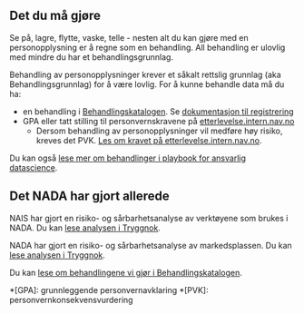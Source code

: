 
## Det du må gjøre

Se på, lagre, flytte, vaske, telle - nesten alt du kan gjøre med en personopplysning er å regne som en behandling. All behandling er ulovlig med mindre du har et behandlingsgrunnlag.

Behandling av personopplysninger krever et såkalt rettslig grunnlag (aka Behandlingsgrunnlag) for å være lovlig.
For å kunne behandle data må du ha:

- en behandling i [Behandlingskatalogen](https://behandlingskatalog.nais.adeo.no). Se [dokumentasjon til registrering](spilleregler.md#hva-m-jeg-som-produsent-dokumentere-om-dataene-jeg-behandler)
- GPA eller tatt stilling til personvernskravene på [etterlevelse.intern.nav.no](https://etterlevelse.intern.nav.no/)
    - Dersom behandling av personopplysninger vil medføre høy risiko, kreves det PVK.
    [Les om kravet på etterlevelse.intern.nav.no](https://etterlevelse.intern.nav.no/krav/114/1).

Du kan også [lese mer om behandlinger i playbook for ansvarlig datascience](https://laughing-guacamole-242227e5.pages.github.io/notebooks/p2_Privacy_IntroGPA.html).

## Det NADA har gjort allerede

NAIS har gjort en risiko- og sårbarhetsanalyse av verktøyene som brukes i NADA.
Du kan [lese analysen i Tryggnok](https://apps.powerapps.com/play/e/default-62366534-1ec3-4962-8869-9b5535279d0b/a/f8517640-ea01-46e2-9c09-be6b05013566?ID=607).

NADA har gjort en risiko- og sårbarhetsanalyse av markedsplassen.
Du kan [lese analysen i Tryggnok](https://apps.powerapps.com/play/e/default-62366534-1ec3-4962-8869-9b5535279d0b/a/f8517640-ea01-46e2-9c09-be6b05013566?ID=1005).

Du kan [lese om behandlingene vi gjør i Behandlingskatalogen](https://behandlingskatalog.nais.adeo.no/process/team/3f85cdce-1257-4862-8ce3-3aec9b576df0/18089de7-829d-47e3-868b-53d4e5f251da).


*[GPA]: grunnleggende personvernavklaring
*[PVK]: personvernkonsekvensvurdering
